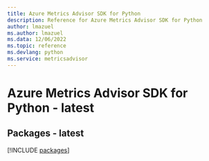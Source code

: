 ```yaml
---
title: Azure Metrics Advisor SDK for Python
description: Reference for Azure Metrics Advisor SDK for Python
author: lmazuel
ms.author: lmazuel
ms.data: 12/06/2022
ms.topic: reference
ms.devlang: python
ms.service: metricsadvisor
---
```

# Azure Metrics Advisor SDK for Python - latest
## Packages - latest
[!INCLUDE [packages](metrics-advisor-index.md)]